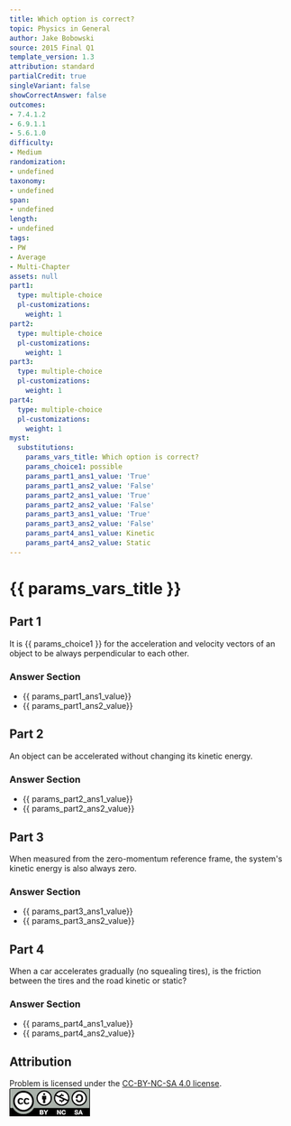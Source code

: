 ```yaml
---
title: Which option is correct?
topic: Physics in General
author: Jake Bobowski
source: 2015 Final Q1
template_version: 1.3
attribution: standard
partialCredit: true
singleVariant: false
showCorrectAnswer: false
outcomes:
- 7.4.1.2
- 6.9.1.1
- 5.6.1.0
difficulty:
- Medium
randomization:
- undefined
taxonomy:
- undefined
span:
- undefined
length:
- undefined
tags:
- PW
- Average
- Multi-Chapter
assets: null
part1:
  type: multiple-choice
  pl-customizations:
    weight: 1
part2:
  type: multiple-choice
  pl-customizations:
    weight: 1
part3:
  type: multiple-choice
  pl-customizations:
    weight: 1
part4:
  type: multiple-choice
  pl-customizations:
    weight: 1
myst:
  substitutions:
    params_vars_title: Which option is correct?
    params_choice1: possible
    params_part1_ans1_value: 'True'
    params_part1_ans2_value: 'False'
    params_part2_ans1_value: 'True'
    params_part2_ans2_value: 'False'
    params_part3_ans1_value: 'True'
    params_part3_ans2_value: 'False'
    params_part4_ans1_value: Kinetic
    params_part4_ans2_value: Static
---
```

# {{ params_vars_title }}

## Part 1

It is {{ params_choice1 }} for the acceleration and velocity vectors of an object to be always perpendicular to each other.

### Answer Section

- {{ params_part1_ans1_value}}
- {{ params_part1_ans2_value}}

## Part 2

An object can be accelerated without changing its kinetic energy.

### Answer Section

- {{ params_part2_ans1_value}}
- {{ params_part2_ans2_value}}

## Part 3

When measured from the zero-momentum reference frame, the system's kinetic energy is also always zero.

### Answer Section

- {{ params_part3_ans1_value}}
- {{ params_part3_ans2_value}}

## Part 4

When a car accelerates gradually (no squealing tires), is the friction between the tires and the road kinetic or static?

### Answer Section

- {{ params_part4_ans1_value}}
- {{ params_part4_ans2_value}}

## Attribution

Problem is licensed under the [CC-BY-NC-SA 4.0 license](https://creativecommons.org/licenses/by-nc-sa/4.0/).<br> ![The Creative Commons 4.0 license requiring attribution-BY, non-commercial-NC, and share-alike-SA license.](https://raw.githubusercontent.com/firasm/bits/master/by-nc-sa.png)